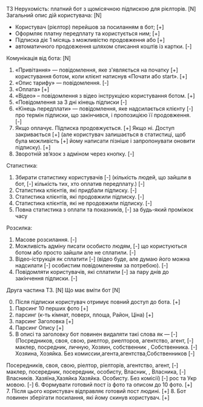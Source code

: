 
ТЗ Нерухомість: платний бот з щомісячною підпискою для рієлторів.   [N]
Загальний опис дій користувача:                                     [N]

- Користувач (рієлтор) перейшов за посиланням в бот;                [+]
- Оформляє платну передплату та користується ним;                   [+]
- Підписка діє 1 місяць з можливістю продовження або                [+]
- автоматичного продовження шляхом списання коштів із картки.       [-]

Комунікація від бота:                                               [N]

1. «Привітання» — повідомлення, яке з'являється на початку          [+]
користування ботом, коли клієнт натиснув «Почати або start».        [+]
2. «Опис тарифу» — повідомлення.                                    [-]
3. «Оплата»                                                         [+]
4. «Відео» – повідомлення з відео інструкцією користування ботом.   [+]
5. «Повідомлення за 3 дні кінець підписки                           [-]
6. «Кінець передплати» — повідомлення, яке надсилається клієнту     [-]
про термін підписки, що закінчився, і пропозицією її продовження.   [-]
7. Якщо оплачує. Підписка продовжується.                            [+]
Якщо ні. Доступ закривається                                        [+]
(але користувач залишається в статистиці, щоб була можливість       [+]
йому написати пізніше і запропонувати оновити підписку).            [+]
8. Зворотній звʼязок з адміном через кнопку.                        [-]

Статистика:
1. Збирати статистику користувачів                                  [-]
(кількість людей, що зайшли в бот,                                  [-]
кількість тих, хто оплатив передплату.)                             [-]
2. Статистика клієнтів, які придбали підписку.                      [-]
3. Статистика клієнтів, які продовжили підписку.                    [-]
4. Статистика клієнтів, які не продовжили підписку.                 [-]
5. Повна статистика з оплати та показників,                         [-]
за будь-який проміжок часу

Розсилка:
1. Масове розсилання.                                               [-]
2. Можливість адміну писати особисто людям,                         [-]
що користуються ботом або просто зайшли але не сплатили.            [-]
3. Відео-іструкція як сплатити                                      [-]
(відео буде, але думаю його можна надсилати                         [-]
особистим повідомленням за потребою).                               [-]
4. Повідомляти користувачів, які сплатили                           [-]
за пару днів до закінчення підписки.                                [-]

Друга частина ТЗ.                                                   [N]
Що має вміти бот                                                    [N]

0. Після підписки користувач отримує повний доступ до бота.         [+]
1. Парсинг 10 перших фото                                           [+]
2. парсинг (к-ть кімнат, поверх, площа, Район, Ціна)                [+]
3. парсинг Заголовка                                                [+]
4. Парсинг Опису                                                    [+]
5. В описі та заголовку  бот повинен видаляти такі слова як —       [-]
(Посредников, своя, свою, риелтор, риелторов, агентство, агент,     [-]
маклер, посредник, личную, Хозяин, собственник , Собственника.      [-]
Хозяина, Хозяйка. Без комиссии,агента,агентства,Собственников       [-]

Посередників, своя, свою, ріелтор, ріелторів, агентство, агент,     [-]
маклер, посередник, посередник, особисту, Власник, , Власника,      [-]
Власників. Хазяїна,Хазяйка Хазяйка. Особисту. Без комісії)          [-]
рос та Укр мовою.                                                   [-]
6. Формувати готовий пост із фото та описом до 10 фото.             [+]
7. Після цього користувач відправляє готовий пост людині.           [+]
8. Бот повинен зберігати посилання, які йому скинув користувач.     [+]